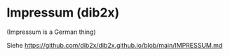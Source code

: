 # Impressum (dib2x)

(Impressum is a German thing)

Siehe https://github.com/dib2x/dib2x.github.io/blob/main/IMPRESSUM.md
